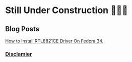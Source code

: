 # Still Under Construction 🚚🚚🚚

## Blog Posts

[How to Install RTL8821CE Driver On Fedora 34.](/HowToInstallRtl8821ceDriverOnFedora34.md)


### [Disclamier](disclamier.md)

